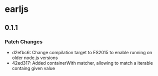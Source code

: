 # earljs

## 0.1.1
### Patch Changes

- d2efbc6: Change compilation target to ES2015 to enable running on older node.js versions
- 42ed317: Added containerWith matcher, allowing to match a iterable containg given value

